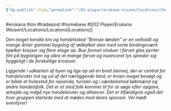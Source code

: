```yaml
---
{"dg-publish":true,"permalink":"/02-player/erukana-nissen/locations/the-brone-keg/"}
---
```


#erukana #inn #tradepost #homebase #[[02 Player/Erukana (Nissen)/Locations/Locations\|Locations]]

*Den meget kendte kro og handelssted ”Bronze tønden” er en velholdt og mange årtier gammel bygning af rødkalket sten med sorte bindingsværk bjælker knejser sig flere etage op. Bue formet vinduer i farvet glas pynter fint på bygningen og sikre et mange farvet og nuanceret lys spreder sig hyggeligt i de forskellige krostuer.*

*Liggende i udkanten af byen og lige op ad en bred stenvej, der er central for handelsruter ind og ud af det nærliggende land, er kroen meget besøgt og er både et hvilested for rejsende, turister og i særdeleshed købmænd og andre handelsfolk. Det er et sted folk kommer til for at søge efter opgave, arbejde og indgå nye handelsruter og alliancer. Det er tilfældigvis også det hvor gruppen startede med at mødes med deres sponsor. Vel mødt eventyrer!*


